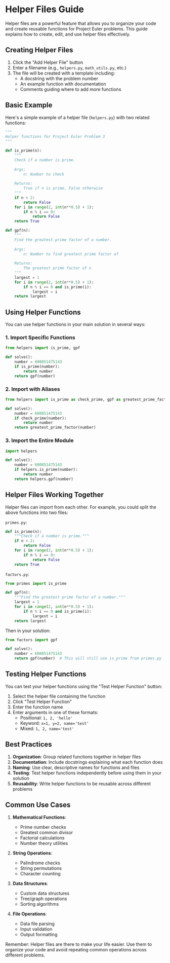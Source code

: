 # Helper Files Guide

Helper files are a powerful feature that allows you to organize your code and create reusable functions for Project Euler problems. This guide explains how to create, edit, and use helper files effectively.

## Creating Helper Files

1. Click the "Add Helper File" button
2. Enter a filename (e.g., `helpers.py`, `math_utils.py`, etc.)
3. The file will be created with a template including:
   - A docstring with the problem number
   - An example function with documentation
   - Comments guiding where to add more functions

## Basic Example

Here's a simple example of a helper file (`helpers.py`) with two related functions:

```python
"""
Helper functions for Project Euler Problem 3
"""

def is_prime(n):
    """
    Check if a number is prime.
    
    Args:
        n: Number to check
        
    Returns:
        True if n is prime, False otherwise
    """
    if n < 2:
        return False
    for i in range(2, int(n**0.5) + 1):
        if n % i == 0:
            return False
    return True

def gpf(n):
    """
    Find the greatest prime factor of a number.
    
    Args:
        n: Number to find greatest prime factor of
        
    Returns:
        The greatest prime factor of n
    """
    largest = 1
    for i in range(2, int(n**0.5) + 1):
        if n % i == 0 and is_prime(i):
            largest = i
    return largest
```

## Using Helper Functions

You can use helper functions in your main solution in several ways:

### 1. Import Specific Functions
```python
from helpers import is_prime, gpf

def solve():
    number = 600851475143
    if is_prime(number):
        return number
    return gpf(number)
```

### 2. Import with Aliases
```python
from helpers import is_prime as check_prime, gpf as greatest_prime_factor

def solve():
    number = 600851475143
    if check_prime(number):
        return number
    return greatest_prime_factor(number)
```

### 3. Import the Entire Module
```python
import helpers

def solve():
    number = 600851475143
    if helpers.is_prime(number):
        return number
    return helpers.gpf(number)
```

## Helper Files Working Together

Helper files can import from each other. For example, you could split the above functions into two files:

`primes.py`:
```python
def is_prime(n):
    """Check if a number is prime."""
    if n < 2:
        return False
    for i in range(2, int(n**0.5) + 1):
        if n % i == 0:
            return False
    return True
```

`factors.py`:
```python
from primes import is_prime

def gpf(n):
    """Find the greatest prime factor of a number."""
    largest = 1
    for i in range(2, int(n**0.5) + 1):
        if n % i == 0 and is_prime(i):
            largest = i
    return largest
```

Then in your solution:
```python
from factors import gpf

def solve():
    number = 600851475143
    return gpf(number)  # This will still use is_prime from primes.py
```

## Testing Helper Functions

You can test your helper functions using the "Test Helper Function" button:

1. Select the helper file containing the function
2. Click "Test Helper Function"
3. Enter the function name
4. Enter arguments in one of these formats:
   - Positional: `1, 2, 'hello'`
   - Keyword: `x=1, y=2, name='test'`
   - Mixed: `1, 2, name='test'`

## Best Practices

1. **Organization**: Group related functions together in helper files
2. **Documentation**: Include docstrings explaining what each function does
3. **Naming**: Use clear, descriptive names for functions and files
4. **Testing**: Test helper functions independently before using them in your solution
5. **Reusability**: Write helper functions to be reusable across different problems

## Common Use Cases

1. **Mathematical Functions**:
   - Prime number checks
   - Greatest common divisor
   - Factorial calculations
   - Number theory utilities

2. **String Operations**:
   - Palindrome checks
   - String permutations
   - Character counting

3. **Data Structures**:
   - Custom data structures
   - Tree/graph operations
   - Sorting algorithms

4. **File Operations**:
   - Data file parsing
   - Input validation
   - Output formatting

Remember: Helper files are there to make your life easier. Use them to organize your code and avoid repeating common operations across different problems. 